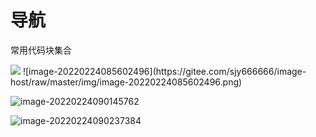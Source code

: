 # 导航

常用代码块集合

<img src="https://gitee.com/sjy666666/image-host/raw/master/img/image-20220224085602496.png"  />
![image-20220224085602496](https://gitee.com/sjy666666/image-host/raw/master/img/image-20220224085602496.png)

![image-20220224090145762](https://gitee.com/sjy666666/image-host/raw/master/img/image-20220224090145762.png)

![image-20220224090237384](https://gitee.com/sjy666666/image-host/raw/master/img/image-20220224090237384.png)
